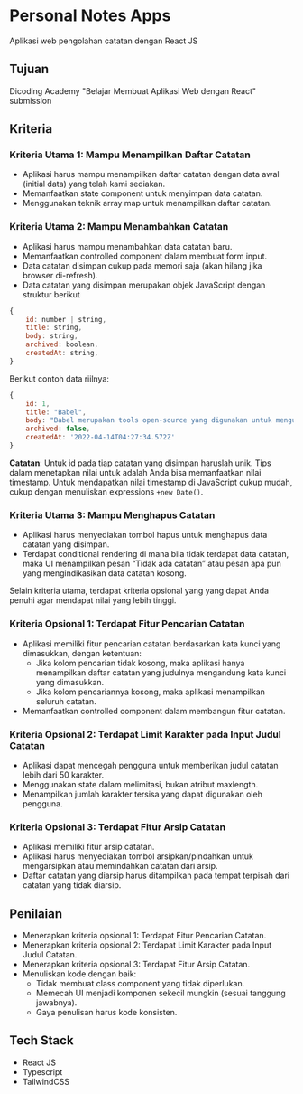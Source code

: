 # Personal Notes Apps
Aplikasi web pengolahan catatan dengan React JS

## Tujuan
Dicoding Academy "Belajar Membuat Aplikasi Web dengan React" submission

## Kriteria
### Kriteria Utama 1: Mampu Menampilkan Daftar Catatan
- Aplikasi harus mampu menampilkan daftar catatan dengan data awal (initial data) yang telah kami sediakan.
- Memanfaatkan state component untuk menyimpan data catatan.
- Menggunakan teknik array map untuk menampilkan daftar catatan.


### Kriteria Utama 2: Mampu Menambahkan Catatan
- Aplikasi harus mampu menambahkan data catatan baru.
- Memanfaatkan controlled component dalam membuat form input.
- Data catatan disimpan cukup pada memori saja (akan hilang jika browser di-refresh).
- Data catatan yang disimpan merupakan objek JavaScript dengan struktur berikut

```js
{
    id: number | string,
    title: string,
    body: string,
    archived: boolean,
    createdAt: string,
}
```
Berikut contoh data riilnya:

```js
{
    id: 1,
    title: "Babel",
    body: "Babel merupakan tools open-source yang digunakan untuk mengubah sintaks ECMAScript 2015+ menjadi sintaks yang didukung oleh JavaScript engine versi lama. Babel sering dipakai ketika kita menggunakan sintaks terbaru termasuk sintaks JSX.",
    archived: false,
    createdAt: '2022-04-14T04:27:34.572Z'
}
```
**Catatan**:
Untuk id pada tiap catatan yang disimpan haruslah unik. Tips dalam menetapkan nilai untuk adalah Anda bisa memanfaatkan nilai timestamp. Untuk mendapatkan nilai timestamp di JavaScript cukup mudah, cukup dengan menuliskan expressions `+new Date()`.


### Kriteria Utama 3: Mampu Menghapus Catatan
- Aplikasi harus menyediakan tombol hapus untuk menghapus data catatan yang disimpan.
- Terdapat conditional rendering di mana bila tidak terdapat data catatan, maka UI menampilkan pesan “Tidak ada catatan” atau pesan apa pun yang mengindikasikan data catatan kosong.


Selain kriteria utama, terdapat kriteria opsional yang yang dapat Anda penuhi agar mendapat nilai yang lebih tinggi.


### Kriteria Opsional 1: Terdapat Fitur Pencarian Catatan
- Aplikasi memiliki fitur pencarian catatan berdasarkan kata kunci yang dimasukkan, dengan ketentuan:
  - Jika kolom pencarian tidak kosong, maka aplikasi hanya menampilkan daftar catatan yang judulnya mengandung kata kunci yang dimasukkan.
  - Jika kolom pencariannya kosong, maka aplikasi menampilkan seluruh catatan.
- Memanfaatkan controlled component dalam membangun fitur catatan.


### Kriteria Opsional 2: Terdapat Limit Karakter pada Input Judul Catatan
- Aplikasi dapat mencegah pengguna untuk memberikan judul catatan lebih dari 50 karakter.
- Menggunakan state dalam melimitasi, bukan atribut maxlength.
- Menampilkan jumlah karakter tersisa yang dapat digunakan oleh pengguna.


### Kriteria Opsional 3: Terdapat Fitur Arsip Catatan
- Aplikasi memiliki fitur arsip catatan.
- Aplikasi harus menyediakan tombol arsipkan/pindahkan untuk mengarsipkan atau memindahkan catatan dari arsip.
- Daftar catatan yang diarsip harus ditampilkan pada tempat terpisah dari catatan yang tidak diarsip.

## Penilaian
- Menerapkan kriteria opsional 1: Terdapat Fitur Pencarian Catatan.
- Menerapkan kriteria opsional 2: Terdapat Limit Karakter pada Input Judul Catatan.
- Menerapkan kriteria opsional 3: Terdapat Fitur Arsip Catatan.
- Menuliskan kode dengan baik:
  - Tidak membuat class component yang tidak diperlukan.
  - Memecah UI menjadi komponen sekecil mungkin (sesuai tanggung jawabnya).
  - Gaya penulisan harus kode konsisten.

## Tech Stack
- React JS
- Typescript
- TailwindCSS